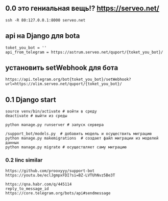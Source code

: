 ## 0.0 это гениальная вещь!? https://serveo.net/
```
ssh -R 80:127.0.0.1:8000 serveo.net
```

## api на Django для bota
```
toket_you_bot = ''
api_from_telegram = https://astrum.serveo.net/quport/{toket_you_bot}/
```

## установить setWebhook для бота
```
https://api.telegram.org/bot{toket_you_bot}/setWebhook?url=https://olim.serveo.net/quport/{toket_you_bot}/
```

## 0.1 Django start

```
source venv/bin/activate # войти в среду
deactivate # выйти из среды

python manage.py runserver # запуск сервера

/support_bot/models.py  # добавить модель и осуществить миграцию
python manage.py makemigrations  # создает файл миграции из моделей данных
python manage.py migrate # осуществляет саму миграцию
```   

### 0.2  linc similar 
```
https://github.com/prooxyyy/support-bot
https://youtu.be/eclJgmpxFDI?si=BZ-LVTUhNvz5Be3T

https://qna.habr.com/q/445114
reply_to_message_id
https://core.telegram.org/bots/api#sendmessage
```
